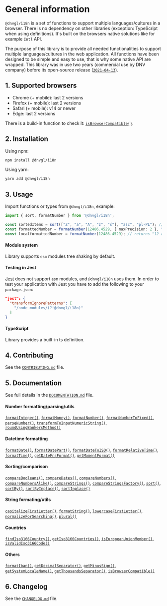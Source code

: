 # General information

`@dnvgl/i18n` is a set of functions to support multiple languages/cultures in a browser. There is no dependency on other libraries (exception: TypeScript when using definitions). It's built on the browsers native solutions like for example `Intl` API.

The purpose of this library is to provide all needed functionalities to support multiple languages/cultures in the web application. All functions have been designed to be simple and easy to use, that is why some native API are wrapped. This library was in use two years (commercial use by DNV company) before its open-source release ([`2021-04-13`](CHANGELOG.md#v010)).

## 1. Supported browsers

- Chrome (+ mobile): last 2 versions
- Firefox (+ mobile): last 2 versions
- Safari (+ mobile): v14 or newer
- Edge: last 2 versions

There is a build-in function to check it: [`isBrowserCompatible()`](DOCUMENTATION.md#isBrowserCompatible).

## 2. Installation

Using npm:
```bash
npm install @dnvgl/i18n
```

Using yarn:
```bash
yarn add @dnvgl/i18n
```

## 3. Usage

Import functions or types from `@dnvgl/i18n`, example:
```typescript
import { sort, formatNumber } from '@dnvgl/i18n';

const sortedItems = sort(["Z", "a", "A", "z", "ś"], "asc", "pl-PL"); // returns ["a", "A", "ś", "z", "Z"]
const formattedNumber = formatNumber(12486.4529, { maxPrecision: 2 }, "de-DE"); // returns "12.486,45"
const localformattedNumber = formatNumber(12486.4529); // returns "12 486,4529" using local browser culture (in this case 'pl-PL'); any culture can be supported out of the box
```

#### Module system
Library supports `esm` modules tree shaking by default.

#### Testing in Jest
[Jest](https://jestjs.io/) does not support `esm` modules, and `@dnvgl/i18n` uses them. In order to test your application with Jest you have to add the following to your `package.json`:
```json
"jest": {
  "transformIgnorePatterns": [
    "/node_modules/(?!@dnvgl/i18n)"
  ]
}
```

#### TypeScript
Library provides a built-in ts definition.

## 4. Contributing
See the [`CONTRIBUTING.md`](CONTRIBUTING.md) file.

## 5. Documentation
See full details in the [`DOCUMENTATION.md`](DOCUMENTATION.md) file.

#### Number formatting/parsing/utils
[`formatInteger()`](DOCUMENTATION.md#formatInteger), [`formatMoney()`](DOCUMENTATION.md#formatMoney), [`formatNumber()`](DOCUMENTATION.md#formatnumber), [`formatNumberToFixed()`](DOCUMENTATION.md#formatNumberToFixed), [`parseNumber()`](DOCUMENTATION.md#parseNumber), [`transformToInputNumericString()`](DOCUMENTATION.md#transformToInputNumericString), [`roundUsingBankersMethod()`](DOCUMENTATION.md#roundUsingBankersMethod)

#### Datetime formatting
[`formatDate()`](DOCUMENTATION.md#formatDate), [`formatDatePart()`](DOCUMENTATION.md#formatDatePart), [`formatDateToISO()`](DOCUMENTATION.md#formatDateToISO), [`formatRelativeTime()`](DOCUMENTATION.md#formatRelativeTime), [`formatTime()`](DOCUMENTATION.md#formatTime), [`getDateFnsFormat()`](DOCUMENTATION.md#getDateFnsFormat), [`getMomentFormat()`](DOCUMENTATION.md#getMomentFormat)

#### Sorting/comparison
[`compareBooleans()`](DOCUMENTATION.md#compareBooleans), [`compareDates()`](DOCUMENTATION.md#compareDates), [`compareNumbers()`](DOCUMENTATION.md#compareNumbers), [`compareNumbersAlike()`](DOCUMENTATION.md#compareNumbersAlike), [`compareStrings()`](DOCUMENTATION.md#compareStrings), [`compareStringsFactory()`](DOCUMENTATION.md#compareStringsFactory), [`sort()`](DOCUMENTATION.md#sort-sortinplace), [`sortBy()`](DOCUMENTATION.md#sortby-sortbyinplace), [`sortByInplace()`](DOCUMENTATION.md#sortby-sortbyinplace), [`sortInplace()`](DOCUMENTATION.md#sort-sortinplace)

#### String formating/utils
[`capitalizeFirstLetter()`](DOCUMENTATION.md#capitalizeFirstLetter), [`formatString()`](DOCUMENTATION.md#formatString), [`lowercaseFirstLetter()`](DOCUMENTATION.md#lowercaseFirstLetter), [`normalizeForSearching()`](DOCUMENTATION.md#normalizeForSearching), [`plural()`](DOCUMENTATION.md#plural)

#### Countries
[`findIso3166Country()`](DOCUMENTATION.md#findIso3166Country), [`getIso3166Countries()`](DOCUMENTATION.md#getIso3166Countries), [`isEuropeanUnionMember()`](DOCUMENTATION.md#isEuropeanUnionMember), [`isValidIso3166Code()`](DOCUMENTATION.md#isValidIso3166Code)

#### Others
[`formatIban()`](DOCUMENTATION.md#formatIban), [`getDecimalSeparator()`](DOCUMENTATION.md#getDecimalSeparator), [`getMinusSign()`](DOCUMENTATION.md#getMinusSign), [`getSystemLocaleName()`](DOCUMENTATION.md#getSystemLocaleName), [`getThousandsSeparator()`](DOCUMENTATION.md#getThousandsSeparator), [`isBrowserCompatible()`](DOCUMENTATION.md#isBrowserCompatible)

## 6. Changelog
See the [`CHANGELOG.md`](CHANGELOG.md) file.